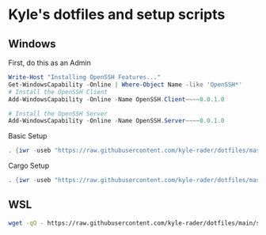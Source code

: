 # Kyle's dotfiles and setup scripts

## Windows
First, do this as an Admin
```powershell
Write-Host "Installing OpenSSH Features..."
Get-WindowsCapability -Online | Where-Object Name -like 'OpenSSH*'
# Install the OpenSSH Client
Add-WindowsCapability -Online -Name OpenSSH.Client~~~~0.0.1.0

# Install the OpenSSH Server
Add-WindowsCapability -Online -Name OpenSSH.Server~~~~0.0.1.0
```

Basic Setup
```powershell
. {iwr -useb "https://raw.githubusercontent.com/kyle-rader/dotfiles/master/setup.ps1" } | iex
```

Cargo Setup
```powershell
. {iwr -useb "https://raw.githubusercontent.com/kyle-rader/dotfiles/master/cargo-installs.ps1" } | iex
```

## WSL
```bash
wget -qO - https://raw.githubusercontent.com/kyle-rader/dotfiles/main/setup.sh | bash
```